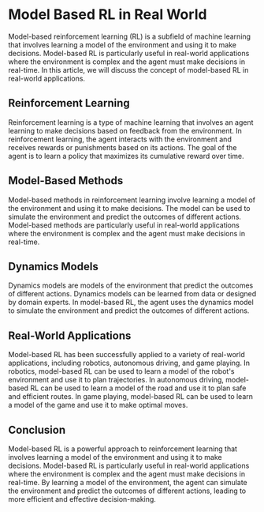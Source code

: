 # Model Based RL in Real World

Model-based reinforcement learning (RL) is a subfield of machine learning that involves learning a model of the environment and using it to make decisions. Model-based RL is particularly useful in real-world applications where the environment is complex and the agent must make decisions in real-time. In this article, we will discuss the concept of model-based RL in real-world applications.

## Reinforcement Learning

Reinforcement learning is a type of machine learning that involves an agent learning to make decisions based on feedback from the environment. In reinforcement learning, the agent interacts with the environment and receives rewards or punishments based on its actions. The goal of the agent is to learn a policy that maximizes its cumulative reward over time.

## Model-Based Methods

Model-based methods in reinforcement learning involve learning a model of the environment and using it to make decisions. The model can be used to simulate the environment and predict the outcomes of different actions. Model-based methods are particularly useful in real-world applications where the environment is complex and the agent must make decisions in real-time.

## Dynamics Models

Dynamics models are models of the environment that predict the outcomes of different actions. Dynamics models can be learned from data or designed by domain experts. In model-based RL, the agent uses the dynamics model to simulate the environment and predict the outcomes of different actions.

## Real-World Applications

Model-based RL has been successfully applied to a variety of real-world applications, including robotics, autonomous driving, and game playing. In robotics, model-based RL can be used to learn a model of the robot's environment and use it to plan trajectories. In autonomous driving, model-based RL can be used to learn a model of the road and use it to plan safe and efficient routes. In game playing, model-based RL can be used to learn a model of the game and use it to make optimal moves.

## Conclusion

Model-based RL is a powerful approach to reinforcement learning that involves learning a model of the environment and using it to make decisions. Model-based RL is particularly useful in real-world applications where the environment is complex and the agent must make decisions in real-time. By learning a model of the environment, the agent can simulate the environment and predict the outcomes of different actions, leading to more efficient and effective decision-making.
